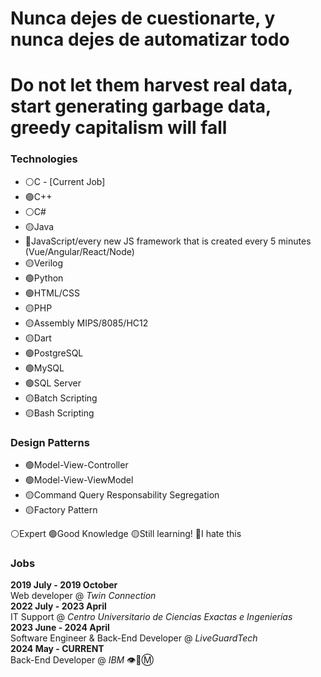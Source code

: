 # Nunca dejes de cuestionarte, y nunca dejes de automatizar todo
# Do not let them harvest real data, start generating garbage data, greedy capitalism will fall

### Technologies
- ⚪C - [Current Job]
- 🟢C++
- ⚪C#
- 🟡Java
- 🔴JavaScript/every new JS framework that is created every 5 minutes (Vue/Angular/React/Node)
- 🟡Verilog
- 🟢Python
- 🟢HTML/CSS
- 🟡PHP
- 🟡Assembly MIPS/8085/HC12
- 🟡Dart
- 🟢PostgreSQL
- 🟢MySQL
- 🟢SQL Server
- 🟡Batch Scripting
- 🟡Bash Scripting

### Design Patterns
- 🟢Model-View-Controller 
- 🟢Model-View-ViewModel
- 🟡Command Query Responsability Segregation
- 🟡Factory Pattern

⚪Expert
🟢Good Knowledge
🟡Still learning!
🔴I hate this

### Jobs

**2019 July - 2019 October** \
Web developer @ *Twin Connection* \
**2022 July - 2023 April** \
IT Support @ *Centro Universitario de Ciencias Exactas e Ingenierías* \
**2023 June - 2024 April** \
Software Engineer & Back-End Developer @ *LiveGuardTech* \
**2024 May - CURRENT**\
Back-End Developer @ *IBM*  👁️🐝Ⓜ️
